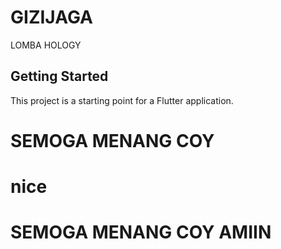 # GIZIJAGA

LOMBA HOLOGY

## Getting Started

This project is a starting point for a Flutter application.

# SEMOGA MENANG COY
# nice
# SEMOGA MENANG COY AMIIN
